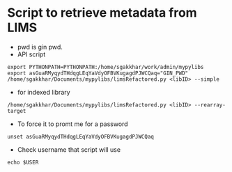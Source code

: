 Script to retrieve metadata from LIMS
=====================================
* pwd is gin pwd.     
* API script

```
export PYTHONPATH=PYTHONPATH:/home/sgakkhar/work/admin/mypylibs
export asGuaRMyqydTHdqgLEqYaVdyOFBVKugagdPJWCQaq="GIN_PWD"
/home/sgakkhar/Documents/mypylibs/limsRefactored.py <libID> --simple
```

* for indexed library         

```
/home/sgakkhar/Documents/mypylibs/limsRefactored.py <libID> --rearray-target
```       

* To force it to promt me for a password

```
unset asGuaRMyqydTHdqgLEqYaVdyOFBVKugagdPJWCQaq 
````

* Check username that script will use         

```
echo $USER 
```      
